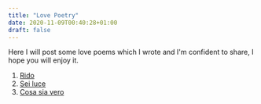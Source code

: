 ```yaml
---
title: "Love Poetry"
date: 2020-11-09T00:40:28+01:00
draft: false
---
```


Here I will post some love poems which I wrote and I'm confident to share, I hope you will enjoy it.

1. [Rido](/lovepoems/Rido.pdf)
1. [Sei luce](/lovepoems/Seiluce.pdf)
1. [Cosa sia vero](/lovepoems/Cosasiavero.pdf)